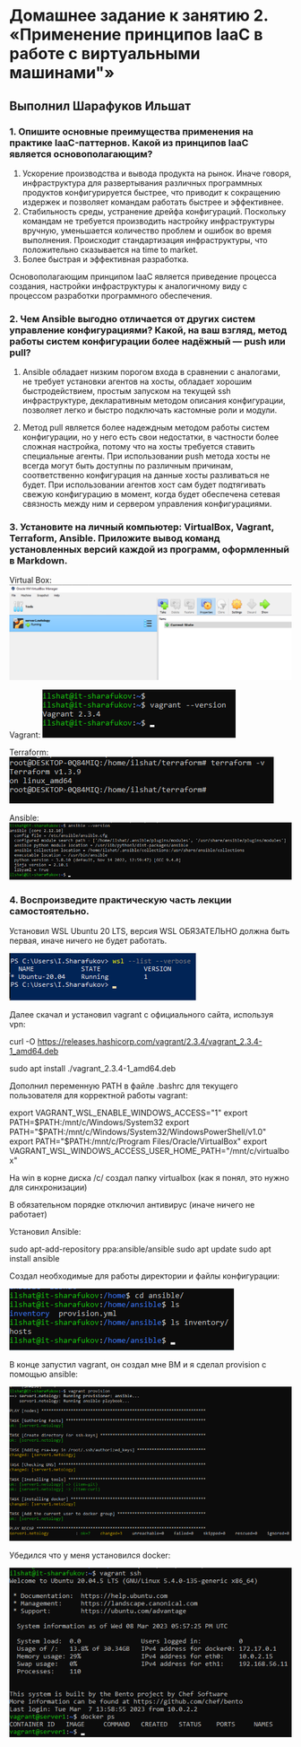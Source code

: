 # Домашнее задание к занятию 2. «Применение принципов IaaC в работе с виртуальными машинами"»

## Выполнил Шарафуков Ильшат

### 1. Опишите основные преимущества применения на практике IaaC-паттернов. Какой из принципов IaaC является основополагающим?

1) Ускорение производства и вывода продукта на рынок. Иначе говоря, инфраструктура для развертывания различных программных продуктов конфигурируется быстрее, что приводит к сокращению издержек и позволяет командам работать быстрее и эффективнее.
2) Стабильность среды, устранение дрейфа конфигураций. Поскольку командам не требуется производить настройку инфраструктуры вручную, уменьшается количество проблем и ошибок во время выполнения. Происходит стандартизация инфраструктуры, что положительно сказывается на time to market.
3) Более быстрая и эффективная разработка. 

Основополагающим принципом IaaC является приведение процесса создания, настройки инфраструктуры к аналогичному виду с процессом разработки программного обеспечения.

### 2. Чем Ansible выгодно отличается от других систем управление конфигурациями? Какой, на ваш взгляд, метод работы систем конфигурации более надёжный — push или pull?

1) Ansible обладает низким порогом входа в сравнении с аналогами, не требует установки агентов на хосты, обладает хорошим быстродействием, простым запуском на текущей ssh инфраструктуре, декларативным методом описания конфигурации, позволяет легко и быстро подключать кастомные роли и модули.

2) Метод pull является более надеждным методом работы систем конфигурации, но у него есть свои недостатки, в частности более сложная настройка, потому что на хосты требуется ставить специальные агенты. При использовании push метода хосты не всегда могут быть доступны по различным причинам, соответственно конфигурация на данные хосты разливаться не будет. При использовании агентов хост сам будет подтягивать свежую конфигурацию в момент, когда будет обеспечена сетевая связность между ним и сервером управления конфигурациями.

### 3. Установите на личный компьютер: VirtualBox, Vagrant, Terraform, Ansible. Приложите вывод команд установленных версий каждой из программ, оформленный в Markdown.

Virtual Box: 
![vbox](img/3_1.png)

Vagrant:
![vagrant](img/3_2.png)

Terraform: ![Terraform](img/3_3.png)

Ansible: ![Ansible](img/3_4.png)

### 4. Воспроизведите практическую часть лекции самостоятельно.

Установил WSL Ubuntu 20 LTS, версия WSL ОБЯЗАТЕЛЬНО должна быть первая, иначе ничего не будет работать.

![wsl](img/3_5.png)

Далее скачал и установил vagrant с официального сайта, используя vpn:

curl -O https://releases.hashicorp.com/vagrant/2.3.4/vagrant_2.3.4-1_amd64.deb

sudo apt install ./vagrant_2.3.4-1_amd64.deb

Дополнил переменную PATH в файле .bashrc для текущего пользователя для корректной работы vagrant:

export VAGRANT_WSL_ENABLE_WINDOWS_ACCESS="1"
export PATH=$PATH:/mnt/c/Windows/System32
export PATH="$PATH:/mnt/c/Windows/System32/WindowsPowerShell/v1.0"
export PATH="$PATH:/mnt/c/Program Files/Oracle/VirtualBox"
export VAGRANT_WSL_WINDOWS_ACCESS_USER_HOME_PATH="/mnt/c/virtualbox"

На win в корне диска /c/ создал папку virtualbox (как я понял, это нужно для синхронизации)

В обязательном порядке отключил антивирус (иначе ничего не работает)

Установил Ansible:

sudo apt-add-repository ppa:ansible/ansible
sudo apt update
sudo apt install ansible

Создал необходимые для работы директории и файлы конфигурации:

![inventory](img/3_6.png)

В конце запустил vagrant, он создал мне ВМ и я сделал provision с помощью ansible:

![vagrant_provision](img/3_7.png)

Убедился что у меня установился docker:

![docker_install](img/3_8.png)
